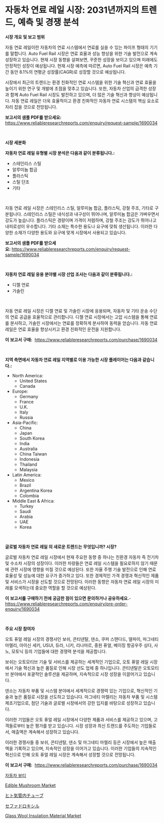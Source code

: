 <p><h1>자동차 연료 레일 시장: 2031년까지의 트렌드, 예측 및 경쟁 분석</h1></p><p><strong>시장 개요 및 보고 범위</strong></p>
<p><p>자동 연료 레일이란 자동차의 연료 시스템에서 연료를 실을 수 있는 파이프 형태의 기기를 말합니다. Auto Fuel Rail 시장은 연료 효율과 성능 향상을 위한 기술 발전으로 계속 성장하고 있습니다. 현재 시장 동향을 살펴보면, 꾸준한 성장을 보이고 있으며 미래에도 안정적인 성장이 예상됩니다. 현재 시장 예측에 따르면, Auto Fuel Rail 시장은 예측 기간 동안 8.1%의 연평균 성장률(CAGR)로 성장할 것으로 예상됩니다. </p><p>시장에서 최근의 트렌드는 환경 친화적인 연료 시스템을 위한 기술 혁신과 연료 효율을 높이기 위한 연구 및 개발에 초점을 맞추고 있습니다. 또한, 자동차 산업의 급격한 성장과 함께 Auto Fuel Rail 시장도 발전하고 있으며, 더 많은 기술 혁신과 향상이 예상됩니다. 자동 연료 레일은 더욱 효율적이고 환경 친화적인 자동차 연료 시스템의 핵심 요소로 자리 잡을 것으로 전망됩니다.</p></p>
<p><strong>보고서의 샘플 PDF를 받으세요:</strong> <a href="https://www.reliableresearchreports.com/enquiry/request-sample/1690034">https://www.reliableresearchreports.com/enquiry/request-sample/1690034</a></p>
<p>&nbsp;</p>
<p><strong>시장 세분화</strong></p>
<p><strong>자동차 연료 레일 유형별 시장 분석은 다음과 같이 분류됩니다.:</strong></p>
<p><ul><li>스테인리스 스틸</li><li>알루미늄 합금</li><li>플라스틱</li><li>스틸 단조</li><li>기타</li></ul></p>
<p>&nbsp;</p>
<p><p>자동 연료 레일 시장은 스테인리스 스틸, 알루미늄 합금, 플라스틱, 강철 주조, 기타로 구분됩니다. 스테인리스 스틸은 내식성과 내구성이 뛰어나며, 알루미늄 합금은 가벼우면서 강도가 높습니다. 플라스틱은 경량이며 가격이 저렴하며, 강철 주조는 강도가 뛰어나고 내피로성이 우수합니다. 기타 소재는 특수한 용도나 요구에 맞춰 생산됩니다. 이러한 다양한 소재가 다양한 용도와 요구에 맞게 시장에서 사용되고 있습니다.</p></p>
<p><strong>보고서의 샘플 PDF를 받으세요:</strong>&nbsp;<a href="https://www.reliableresearchreports.com/enquiry/request-sample/1690034">https://www.reliableresearchreports.com/enquiry/request-sample/1690034</a></p>
<p>&nbsp;</p>
<p><strong> 자동차 연료 레일 응용 분야별 시장 산업 조사는 다음과 같이 분류됩니다.:</strong></p>
<p><ul><li>디젤 연료</li><li>가솔린</li></ul></p>
<p>&nbsp;</p>
<p><p>자동 연료 레일 시장은 디젤 연료 및 가솔린 시장에 응용되며, 자동차 및 기타 운송 수단의 연료 공급을 효율적으로 관리합니다. 디젤 연료 시장에서는 고압 시스템을 통해 연료를 분사하고, 가솔린 시장에서는 연료를 정확하게 분사하여 동력을 얻습니다. 자동 연료 레일은 연료 효율을 향상시키고 환경 친화적인 운전을 지원합니다.</p></p>
<p><strong>이 보고서 구매:</strong>&nbsp; <a href="https://www.reliableresearchreports.com/purchase/1690034">https://www.reliableresearchreports.com/purchase/1690034</a></p>
<p>&nbsp;</p>
<p><strong>지역 측면에서 자동차 연료 레일 지역별로 이용 가능한 시장 플레이어는 다음과 같습니다.:</strong></p>
<p><ul>
    <li>
        North America:
        <ul>
            <li>United States</li>
            <li>Canada</li>
        </ul>
    </li>
    <li>
        Europe:
        <ul>
            <li>Germany</li>
            <li>France</li>
            <li>U.K.</li>
            <li>Italy</li>
            <li>Russia</li>
        </ul>
    </li>
    <li>
        Asia-Pacific:
        <ul>
            <li>China</li>
            <li>Japan</li>
            <li>South Korea</li>
            <li>India</li>
            <li>Australia</li>
            <li>China Taiwan</li>
            <li>Indonesia</li>
            <li>Thailand</li>
            <li>Malaysia</li>
        </ul>
    </li>
    <li>
        Latin America:
        <ul>
            <li>Mexico</li>
            <li>Brazil</li>
            <li>Argentina Korea</li>
            <li>Colombia</li>
        </ul>
    </li>
    <li>
        Middle East & Africa:
        <ul>
            <li>Turkey</li>
            <li>Saudi</li>
            <li>Arabia</li>
            <li>UAE</li>
            <li>Korea</li>
        </ul>
    </li>
    </ul></p>
<p>&nbsp;</p>
<p><strong>글로벌 자동차 연료 레일 의 새로운 트렌드는 무엇입니까? 시장?</strong></p>
<p><p>글로벌 자동차 연료 레일 시장에서 현재 주요한 동향 중 하나는 친환경 자동차 즉 전기차 및 수소차 시장의 성장이다. 이러한 차량들은 연료 레일 시스템을 필요로하지 않기 때문에 관련 시장에 영향을 미칠 것으로 예상된다. 또한 자율 주행 기술 발전으로 인해 연료 효율성 및 성능에 대한 요구가 증가하고 있다. 또한 경제적인 가격 경쟁과 혁신적인 제품 및 서비스가 시장을 선도할 것으로 전망된다. 이러한 동향은 자동차 연료 레일 시장의 미래를 모색하는데 중요한 역할을 할 것으로 예상된다.</p></p>
<p><strong>이 보고서를 구매하기 전에 궁금한 점이 있으면 문의하거나 공유하세요.</strong>- <a href="https://www.reliableresearchreports.com/enquiry/pre-order-enquiry/1690034">https://www.reliableresearchreports.com/enquiry/pre-order-enquiry/1690034</a></p>
<p>&nbsp;</p>
<p><strong>주요 시장 참여자</strong></p>
<p><p>오토 퓨얼 레일 시장의 경쟁사인 보쉬, 콘티넨탈, 덴소, 쿠퍼 스탠다드, 델파이, 마그네티 마렐리, 아이신 세키, USUI, 듀라, 니키, 리나마르, 중원 퓨얼, 베이징 항공우주 싱다, 사노, 모토닉 등의 기업들에 대한 경쟁력 분석을 제공합니다.</p><p>보쉬는 오토모티브 기술 및 서비스를 제공하는 세계적인 기업으로, 오토 퓨얼 레일 시장에서 기술 혁신과 높은 품질로 인해 시장 선도 업체 중 하나입니다. 콘티넨탈은 오토모티브 분야에서 포괄적인 솔루션을 제공하며, 지속적으로 시장 성장을 이끌어가고 있습니다.</p><p>덴소는 자동차 부품 및 시스템 분야에서 세계적으로 경쟁력 있는 기업으로, 혁신적인 기술과 높은 품질로 시장을 선도하고 있습니다. 마그네티 마렐리는 자동차 부품 및 시스템 제조기업으로, 첨단 기술과 글로벌 시장에서의 강한 입지를 바탕으로 성장하고 있습니다.</p><p>이러한 기업들은 오토 퓨얼 레일 시장에서 다양한 제품과 서비스를 제공하고 있으며, 고객들로부터 높은 평가를 받고 있습니다. 시장 성장과 최신 트렌드를 주도하는 기업들로서, 매출액은 계속해서 성장하고 있습니다.</p><p>이러한 경쟁사들 중 보쉬, 콘티넨탈, 덴소 및 마그네티 마렐리 등은 시장에서 높은 매출액을 기록하고 있으며, 지속적인 성장을 이어가고 있습니다. 이러한 기업들의 지속적인 혁신으로 인해 오토 퓨얼 레일 시장은 계속해서 성장할 것으로 전망됩니다.</p></p>
<p><strong>이 보고서 구매:</strong>&nbsp;&nbsp;<a href="https://www.reliableresearchreports.com/purchase/1690034">https://www.reliableresearchreports.com/purchase/1690034</a></p>
<p><p><a href="https://github.com/vsr06p4p49/Market-Research-Report-List-1/blob/main/3456817193063.md">자동차 뷰티</a></p><p><a href="https://view.publitas.com/reportprime-1/edible-mushroom-market-size-growth-outlook-from-2024-to-2031-projecting-at-markets-trends-analysis-by-application-regional-outlook-and-revenue/">Edible Mushroom Market</a></p><p><a href="https://github.com/cbigkbh02719/Market-Research-Report-List-1/blob/main/4008224193279.md">ヒト気管内チューブ</a></p><p><a href="https://github.com/mreklxf44233/Market-Research-Report-List-1/blob/main/9591800193278.md">セファドロキシル</a></p><p><a href="https://github.com/CliffMedina6/Market-Research-Report-List-3/blob/main/glass-wool-insulation-material-market.md">Glass Wool Insulation Material Market</a></p></p>
